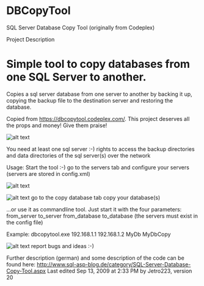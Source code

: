 # DBCopyTool
SQL Server Database Copy Tool (originally from Codeplex)

Project Description
# Simple tool to copy databases from one SQL Server to another.

Copies a sql server database from one server to another by backing it up, copying the backup file to the destination server and restoring the database.

Copied from https://dbcopytool.codeplex.com/.  This project deserves all the props and money!  Give them praise!

![alt text](http://download-codeplex.sec.s-msft.com/Download?ProjectName=dbcopytool&DownloadId=63006)

You need
at least one sql server :-)
rights to access the backup directories and data directories of the sql server(s) over the network

Usage:
Start the tool :-)
go to the servers tab and configure your servers (servers are stored in config.xml)

![alt text](http://download-codeplex.sec.s-msft.com/Download?ProjectName=dbcopytool&DownloadId=63007)

![alt text](http://download-codeplex.sec.s-msft.com/Download?ProjectName=dbcopytool&DownloadId=63008)
go to the copy database tab
copy your database(s)

...or use it as commandline tool. Just start it with the four parameters: from_server to_server from_database to_database (the servers must exist in the config file)

Example:
dbcopytool.exe 192.168.1.1 192.168.1.2 MyDb MyDbCopy

![alt text](http://download-codeplex.sec.s-msft.com/Download?ProjectName=dbcopytool&DownloadId=63297)
report bugs and ideas :-)

Further description (german) and some description of the code can be found here: http://www.sql-asp-blog.de/category/SQL-Server-Database-Copy-Tool.aspx
Last edited Sep 13, 2009 at 2:33 PM by Jetro223, version 20